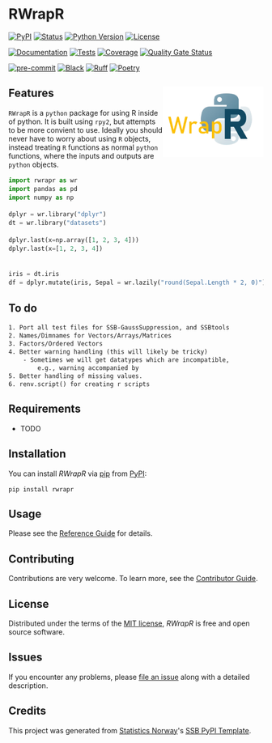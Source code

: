 # RWrapR

[![PyPI](https://img.shields.io/pypi/v/rwrapr.svg)][pypi status]
[![Status](https://img.shields.io/pypi/status/rwrapr.svg)][pypi status]
[![Python Version](https://img.shields.io/pypi/pyversions/rwrapr)][pypi status]
[![License](https://img.shields.io/pypi/l/rwrapr)][license]

[![Documentation](https://github.com/statisticsnorway/ssb-rwrapr/actions/workflows/docs.yml/badge.svg)][documentation]
[![Tests](https://github.com/statisticsnorway/ssb-rwrapr/actions/workflows/tests.yml/badge.svg)][tests]
[![Coverage](https://sonarcloud.io/api/project_badges/measure?project=statisticsnorway_ssb-rwrapr&metric=coverage)][sonarcov]
[![Quality Gate Status](https://sonarcloud.io/api/project_badges/measure?project=statisticsnorway_ssb-rwrapr&metric=alert_status)][sonarquality]

[![pre-commit](https://img.shields.io/badge/pre--commit-enabled-brightgreen?logo=pre-commit&logoColor=white)][pre-commit]
[![Black](https://img.shields.io/badge/code%20style-black-000000.svg)][black]
[![Ruff](https://img.shields.io/endpoint?url=https://raw.githubusercontent.com/astral-sh/ruff/main/assets/badge/v2.json)](https://github.com/astral-sh/ruff)
[![Poetry](https://img.shields.io/endpoint?url=https://python-poetry.org/badge/v0.json)][poetry]

[pypi status]: https://pypi.org/project/ssb-rwrapr/
[documentation]: https://statisticsnorway.github.io/ssb-rwrapr
[tests]: https://github.com/statisticsnorway/ssb-rwrapr/actions?workflow=Tests

[sonarcov]: https://sonarcloud.io/summary/overall?id=statisticsnorway_ssb-rwrapr
[sonarquality]: https://sonarcloud.io/summary/overall?id=statisticsnorway_ssb-rwrapr
[pre-commit]: https://github.com/pre-commit/pre-commit
[black]: https://github.com/psf/black
[poetry]: https://python-poetry.org/

## Features <img src="images/WrapR-logo.png" alt="Logo" align = "right" height="139" class="logo">
`RWrapR` is a `python` package for using R inside of python.
It is built using `rpy2`, but attempts to be more convient to use.
Ideally you should never have to worry about using `R` objects,
instead treating `R` functions as normal `python` functions, where the inputs
and outputs are `python` objects.

```python
import rwrapr as wr
import pandas as pd
import numpy as np

dplyr = wr.library("dplyr")
dt = wr.library("datasets")

dplyr.last(x=np.array([1, 2, 3, 4]))
dplyr.last(x=[1, 2, 3, 4])


iris = dt.iris
df = dplyr.mutate(iris, Sepal = wr.lazily("round(Sepal.Length * 2, 0)"))
```

## To do

    1. Port all test files for SSB-GaussSuppression, and SSBtools
    2. Names/Dimnames for Vectors/Arrays/Matrices
    3. Factors/Ordered Vectors
    4. Better warning handling (this will likely be tricky)
        - Sometimes we will get datatypes which are incompatible,
            e.g., warning accompanied by
    5. Better handling of missing values.
    6. renv.script() for creating r scripts


## Requirements

- TODO

## Installation

You can install _RWrapR_ via [pip] from [PyPI]:

```console
pip install rwrapr
```

## Usage

Please see the [Reference Guide] for details.

## Contributing

Contributions are very welcome.
To learn more, see the [Contributor Guide].

## License

Distributed under the terms of the [MIT license][license],
_RWrapR_ is free and open source software.

## Issues

If you encounter any problems,
please [file an issue] along with a detailed description.

## Credits

This project was generated from [Statistics Norway]'s [SSB PyPI Template].

[statistics norway]: https://www.ssb.no/en
[pypi]: https://pypi.org/
[ssb pypi template]: https://github.com/statisticsnorway/ssb-pypitemplate
[file an issue]: https://github.com/statisticsnorway/ssb-rwrapr/issues
[pip]: https://pip.pypa.io/

<!-- github-only -->

[license]: https://github.com/statisticsnorway/ssb-rwrapr/blob/main/LICENSE
[contributor guide]: https://github.com/statisticsnorway/ssb-rwrapr/blob/main/CONTRIBUTING.md
[reference guide]: https://statisticsnorway.github.io/ssb-rwrapr/reference.html
